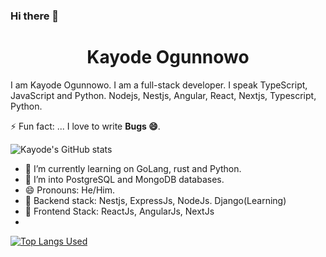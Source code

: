 ### Hi there 👋
<h1 align="center">Kayode Ogunnowo</h1>
I am Kayode Ogunnowo. I am a full-stack developer. I speak TypeScript, JavaScript and Python. Nodejs, Nestjs, Angular, React, Nextjs, Typescript, Python.

⚡ Fun fact: ...  I love to write <strong>Bugs 😄</strong>.

![Kayode's GitHub stats](https://github-readme-stats.vercel.app/api?username=dansagam&count_private=true&theme=radical&show_icons=true&bg_color=00000000)

- 🔭 I’m currently learning on GoLang, rust and Python.
- 🔭 I’m into PostgreSQL and MongoDB databases.
- 😄 Pronouns: He/Him.
- 🔭 Backend stack: Nestjs, ExpressJs, NodeJs. Django(Learning)
- 🔭 Frontend Stack: ReactJs, AngularJs, NextJs
- 


[![Top Langs Used](https://github-readme-stats.vercel.app/api/top-langs/?username=dansagam&layout=compact)](https://github.com/anuraghazra/github-readme-stats)
<!--
**dansagam/dansagam** is a ✨ _special_ ✨ repository because its `README.md` (this file) appears on your GitHub profile.
Here are some ideas to get you started:

- 🔭 I’m currently working on ...
- 🌱 I’m currently learning ...
- 👯 I’m looking to collaborate on ...
- 🤔 I’m looking for help with ...
- 💬 Ask me about ...
- 📫 How to reach me: ...
- 😄 Pronouns: ...
- ⚡ Fun fact: ...
-->
